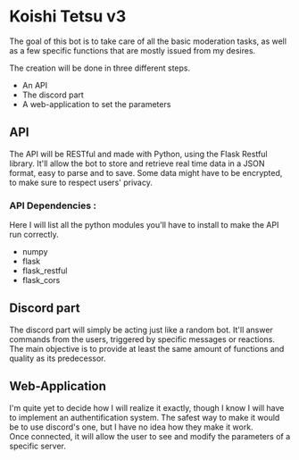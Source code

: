 # Koishi Tetsu v3
The goal of this bot is to take care of all the basic moderation tasks, as well as a few specific functions that are mostly issued from my desires.

The creation will be done in three different steps.
- An API
- The discord part
- A web-application to set the parameters

## API
The API will be RESTful and made with Python, using the Flask Restful library. It'll allow the bot to store and retrieve real time data in a JSON format, easy to parse and to save. Some data might have to be encrypted, to make sure to respect users' privacy.

### API Dependencies :
Here I will list all the python modules you'll have to install to make the API run correctly.
- numpy
- flask
- flask_restful
- flask_cors

## Discord part
The discord part will simply be acting just like a random bot. It'll answer commands from the users, triggered by specific messages or reactions. The main objective is to provide at least the same amount of functions and quality as its predecessor.

## Web-Application
I'm quite yet to decide how I will realize it exactly, though I know I will have to implement an authentification system. The safest way to make it would be to use discord's one, but I have no idea how they make it work. <br>
Once connected, it will allow the user to see and modify the parameters of a specific server.